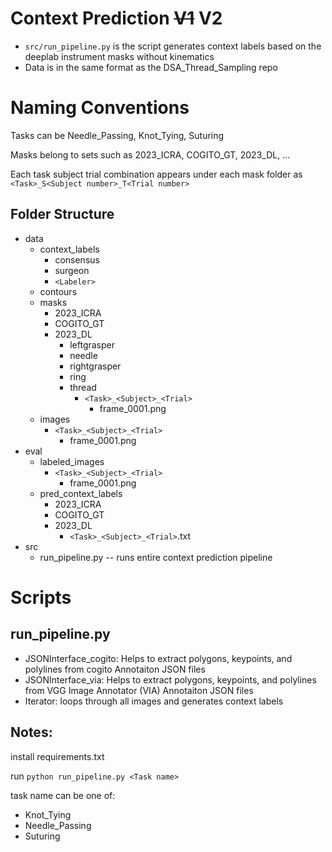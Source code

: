 # Context Prediction ~~V1~~ V2

* `src/run_pipeline.py` is the script generates context labels based on the deeplab instrument masks without kinematics
* Data is in the same format as the DSA_Thread_Sampling repo

# Naming Conventions 
Tasks can be Needle_Passing, Knot_Tying, Suturing

Masks belong to sets such as 2023_ICRA, COGITO_GT, 2023_DL, ...

Each task subject trial combination appears under each mask folder as  ```<Task>_S<Subject number>_T<Trial number>```

## Folder Structure
* data
    * context_labels
        * consensus
        * surgeon
        * `<Labeler>`
    * contours
    * masks
        * 2023_ICRA
        * COGITO_GT
        * 2023_DL
            * leftgrasper
            * needle
            * rightgrasper
            * ring
            * thread
                * ```<Task>_<Subject>_<Trial>```
                    * frame_0001.png
    * images
        * ```<Task>_<Subject>_<Trial>```
            * frame_0001.png
* eval 
    * labeled_images
        * ```<Task>_<Subject>_<Trial>```
            * frame_0001.png
    * pred_context_labels
        * 2023_ICRA
        * COGITO_GT
        * 2023_DL           
            * ```<Task>_<Subject>_<Trial>```.txt
* src
    * run_pipeline.py -- runs entire context prediction pipeline

# Scripts

## run_pipeline.py

* JSONInterface_cogito: Helps to extract polygons, keypoints, and polylines from cogito Annotaiton JSON files
* JSONInterface_via: Helps to extract polygons, keypoints, and polylines from VGG Image Annotator (VIA) Annotaiton JSON files
* Iterator: loops through all images and generates context labels

## Notes:

install requirements.txt

run `python run_pipeline.py <Task name>`

task name can be one of:
- Knot_Tying
- Needle_Passing
- Suturing


